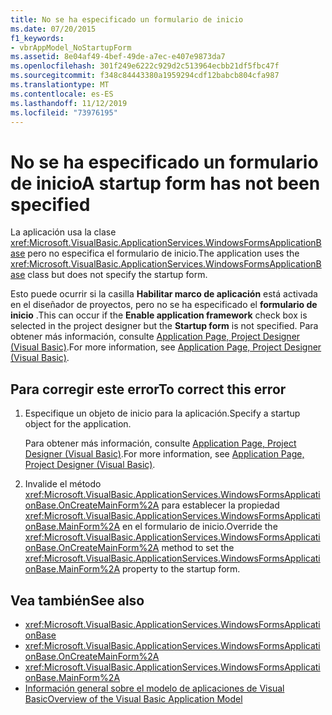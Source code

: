 ```yaml
---
title: No se ha especificado un formulario de inicio
ms.date: 07/20/2015
f1_keywords:
- vbrAppModel_NoStartupForm
ms.assetid: 8e04af49-4bef-49de-a7ec-e407e9873da7
ms.openlocfilehash: 301f249e6222c929d2c513964ecbb21df5fbc47f
ms.sourcegitcommit: f348c84443380a1959294cdf12babcb804cfa987
ms.translationtype: MT
ms.contentlocale: es-ES
ms.lasthandoff: 11/12/2019
ms.locfileid: "73976195"
---
```

# <a name="a-startup-form-has-not-been-specified"></a><span data-ttu-id="f7668-102">No se ha especificado un formulario de inicio</span><span class="sxs-lookup"><span data-stu-id="f7668-102">A startup form has not been specified</span></span>

<span data-ttu-id="f7668-103">La aplicación usa la clase <xref:Microsoft.VisualBasic.ApplicationServices.WindowsFormsApplicationBase> pero no especifica el formulario de inicio.</span><span class="sxs-lookup"><span data-stu-id="f7668-103">The application uses the <xref:Microsoft.VisualBasic.ApplicationServices.WindowsFormsApplicationBase> class but does not specify the startup form.</span></span>  
  
 <span data-ttu-id="f7668-104">Esto puede ocurrir si la casilla **Habilitar marco de aplicación** está activada en el diseñador de proyectos, pero no se ha especificado el **formulario de inicio** .</span><span class="sxs-lookup"><span data-stu-id="f7668-104">This can occur if the **Enable application framework** check box is selected in the project designer but the **Startup form** is not specified.</span></span> <span data-ttu-id="f7668-105">Para obtener más información, consulte [Application Page, Project Designer (Visual Basic)](/visualstudio/ide/reference/application-page-project-designer-visual-basic).</span><span class="sxs-lookup"><span data-stu-id="f7668-105">For more information, see [Application Page, Project Designer (Visual Basic)](/visualstudio/ide/reference/application-page-project-designer-visual-basic).</span></span>  
  
## <a name="to-correct-this-error"></a><span data-ttu-id="f7668-106">Para corregir este error</span><span class="sxs-lookup"><span data-stu-id="f7668-106">To correct this error</span></span>  
  
1. <span data-ttu-id="f7668-107">Especifique un objeto de inicio para la aplicación.</span><span class="sxs-lookup"><span data-stu-id="f7668-107">Specify a startup object for the application.</span></span>  
  
     <span data-ttu-id="f7668-108">Para obtener más información, consulte [Application Page, Project Designer (Visual Basic)](/visualstudio/ide/reference/application-page-project-designer-visual-basic).</span><span class="sxs-lookup"><span data-stu-id="f7668-108">For more information, see [Application Page, Project Designer (Visual Basic)](/visualstudio/ide/reference/application-page-project-designer-visual-basic).</span></span>  
  
2. <span data-ttu-id="f7668-109">Invalide el método <xref:Microsoft.VisualBasic.ApplicationServices.WindowsFormsApplicationBase.OnCreateMainForm%2A> para establecer la propiedad <xref:Microsoft.VisualBasic.ApplicationServices.WindowsFormsApplicationBase.MainForm%2A> en el formulario de inicio.</span><span class="sxs-lookup"><span data-stu-id="f7668-109">Override the <xref:Microsoft.VisualBasic.ApplicationServices.WindowsFormsApplicationBase.OnCreateMainForm%2A> method to set the <xref:Microsoft.VisualBasic.ApplicationServices.WindowsFormsApplicationBase.MainForm%2A> property to the startup form.</span></span>  
  
## <a name="see-also"></a><span data-ttu-id="f7668-110">Vea también</span><span class="sxs-lookup"><span data-stu-id="f7668-110">See also</span></span>

- <xref:Microsoft.VisualBasic.ApplicationServices.WindowsFormsApplicationBase>
- <xref:Microsoft.VisualBasic.ApplicationServices.WindowsFormsApplicationBase.OnCreateMainForm%2A>
- <xref:Microsoft.VisualBasic.ApplicationServices.WindowsFormsApplicationBase.MainForm%2A>
- [<span data-ttu-id="f7668-111">Información general sobre el modelo de aplicaciones de Visual Basic</span><span class="sxs-lookup"><span data-stu-id="f7668-111">Overview of the Visual Basic Application Model</span></span>](../../../visual-basic/developing-apps/development-with-my/overview-of-the-visual-basic-application-model.md)
